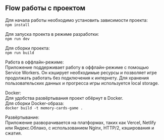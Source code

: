 ## Flow работы с проектом

Для начала работы необходимо установить зависимости проекта:  
```npm install```  

Для запуска проекта в режиме разработки:  
```npm run dev```  

Для сборки проекта:  
```npm run build```  

Работа в оффлайн-режиме:  
Приложение поддерживает работу в оффлайн-режиме с помощью Service Workers. Он кэширует необходимые ресурсы и позволяет игре продолжать работать без подключения к интернету.
Для хранения пользовательских данных и прогресса игры используется local storage.

Docker:  
Для удобства развёртывания проект обёрнут в Docker.   
Для сборки Docker-образа:  
```docker build -t memory-cards-game .```  

Развёртывание:  
Приложение разворачивается на платформах, таких как Vercel, Netlify или Яндекс.Облако, с использованием Nginx, HTTP/2, кэширования и сжатия.
